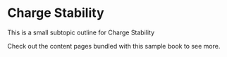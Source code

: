 # Charge Stability 

This is a small subtopic outline for Charge Stability

Check out the content pages bundled with this sample book to see more.

```{tableofcontents}
```
